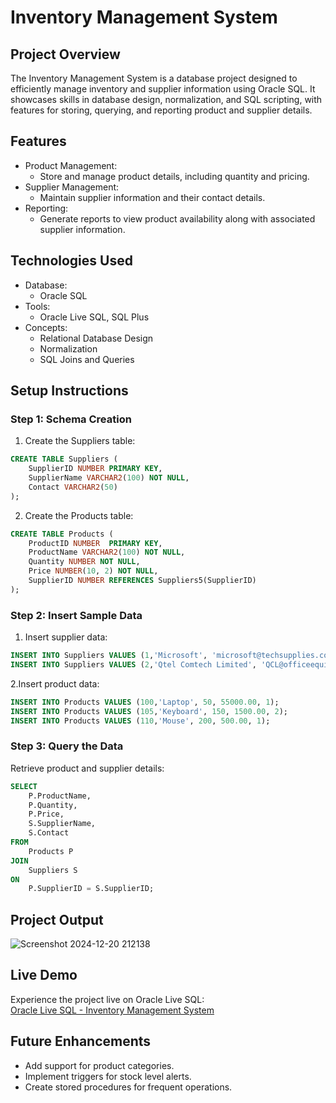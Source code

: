 # Inventory Management System

## Project Overview
The Inventory Management System is a database project designed to efficiently manage inventory and supplier information using Oracle SQL. It showcases skills in database design, normalization, and SQL scripting, with features for storing, querying, and reporting product and supplier details.

## Features
- Product Management:
  - Store and manage product details, including quantity and pricing.
- Supplier Management:
  - Maintain supplier information and their contact details.
- Reporting:
  - Generate reports to view product availability along with associated supplier information.

## Technologies Used
- Database:
  -  Oracle SQL
- Tools:
  -  Oracle Live SQL, SQL Plus
- Concepts:
  - Relational Database Design
  - Normalization
  - SQL Joins and Queries

## Setup Instructions
### Step 1: Schema Creation
1. Create the Suppliers table:
```sql
CREATE TABLE Suppliers (
    SupplierID NUMBER PRIMARY KEY,
    SupplierName VARCHAR2(100) NOT NULL,
    Contact VARCHAR2(50)
);
```

2. Create the Products table:
```sql
CREATE TABLE Products (
    ProductID NUMBER  PRIMARY KEY,
    ProductName VARCHAR2(100) NOT NULL,
    Quantity NUMBER NOT NULL,
    Price NUMBER(10, 2) NOT NULL,
    SupplierID NUMBER REFERENCES Suppliers5(SupplierID)
);
```

### Step 2: Insert Sample Data
1. Insert supplier data:
```sql
INSERT INTO Suppliers VALUES (1,'Microsoft', 'microsoft@techsupplies.com');
INSERT INTO Suppliers VALUES (2,'Qtel Comtech Limited', 'QCL@officeequipment.com');
```

2.Insert product data:
```sql
INSERT INTO Products VALUES (100,'Laptop', 50, 55000.00, 1);
INSERT INTO Products VALUES (105,'Keyboard', 150, 1500.00, 2);
INSERT INTO Products VALUES (110,'Mouse', 200, 500.00, 1);
```

### Step 3: Query the Data
Retrieve product and supplier details:
```sql
SELECT 
    P.ProductName, 
    P.Quantity, 
    P.Price, 
    S.SupplierName, 
    S.Contact
FROM 
    Products P
JOIN 
    Suppliers S
ON 
    P.SupplierID = S.SupplierID;
```

## Project Output

![Screenshot 2024-12-20 212138](https://github.com/user-attachments/assets/82429afb-a593-4d61-91fa-cc7a9c088e3d)

## Live Demo
Experience the project live on Oracle Live SQL:  
[Oracle Live SQL - Inventory Management System](https://livesql.oracle.com/ords/livesql/s/cq6nvlh252al2sf09on7qbk1y)


## Future Enhancements
- Add support for product categories.
- Implement triggers for stock level alerts.
- Create stored procedures for frequent operations.



